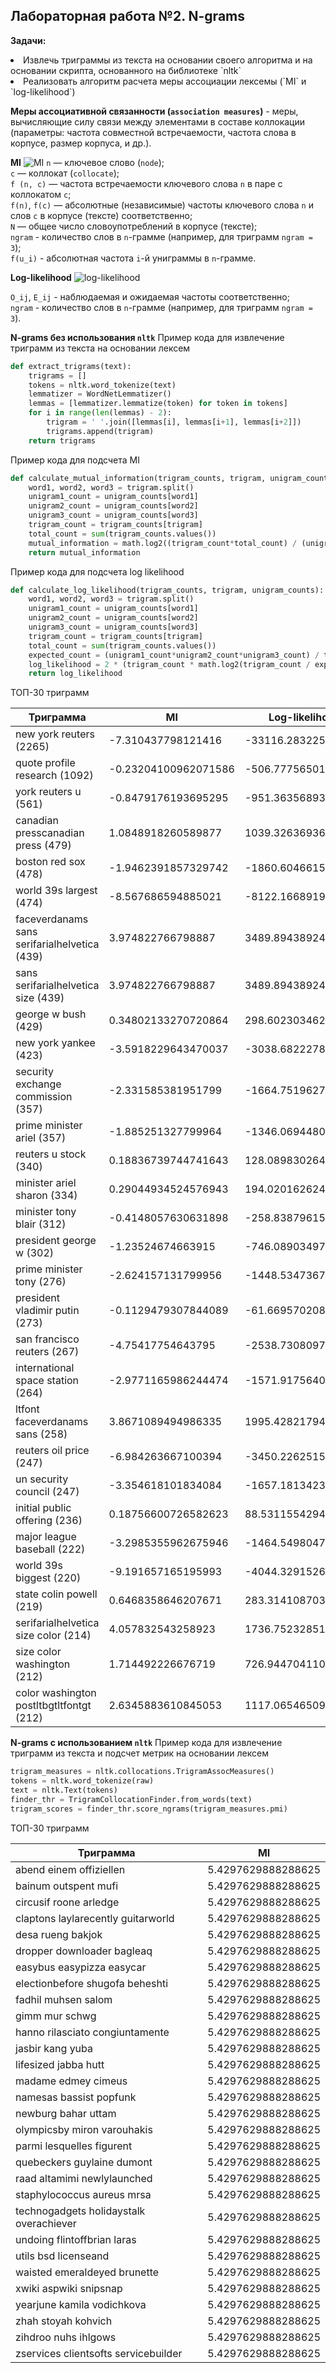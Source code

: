 ## Лабораторная работа №2. N-grams
**Задачи:**
<li> Извлечь триграммы из текста на основании своего алгоритма и на основании скрипта, основанного на библиотеке `nltk` <br>
<li> Реализовать алгоритм расчета меры ассоциации лексемы (`MI` и `log-likelihood`)<br>

**Меры ассоциативной связанности (`association measures`)** - меры, вычисляющие силу связи между элементами в составе коллокации (параметры: частота совместной встречаемости, частота слова в корпусе, размер корпуса, и др.).  

**MI**
![MI](https://github.com/kivirciks/nlp-23-autumn/blob/main/projects/news_nlp/utils/MI.png)
`n` — ключевое слово (`node`);  
`c` — коллокат (`collocate`);  
`f (n, c)` — частота встречаемости ключевого слова `n` в паре с коллокатом `c`;  
`f(n)`, `f(c)` — абсолютные (независимые) частоты ключевого слова `n` и слов `c` в корпусе (тексте) соответственно;  
`N` — общее число словоупотреблений в корпусе (тексте);  
`ngram` - количество слов в `n`-грамме (например, для триграмм `ngram = 3`);  
`f(u_i)` - абсолютная частота `i`-й униграммы в `n`-грамме.  

**Log-likelihood**
![log-likelihood](https://github.com/kivirciks/nlp-23-autumn/blob/main/projects/news_nlp/utils/log-likelihood.png)

`O_ij`, `E_ij` - наблюдаемая и ожидаемая частоты соответственно;  
`ngram` - количество слов в `n`-грамме (например, для триграмм `ngram = 3`).  

**N-grams без использования `nltk`**
Пример кода для извлечение триграмм из текста на основании лексем

```python
def extract_trigrams(text):
    trigrams = []
    tokens = nltk.word_tokenize(text)
    lemmatizer = WordNetLemmatizer()
    lemmas = [lemmatizer.lemmatize(token) for token in tokens]
    for i in range(len(lemmas) - 2):
        trigram = ' '.join([lemmas[i], lemmas[i+1], lemmas[i+2]])
        trigrams.append(trigram)
    return trigrams
```

Пример кода для подсчета MI

```python
def calculate_mutual_information(trigram_counts, trigram, unigram_counts):
    word1, word2, word3 = trigram.split()
    unigram1_count = unigram_counts[word1]
    unigram2_count = unigram_counts[word2]
    unigram3_count = unigram_counts[word3]
    trigram_count = trigram_counts[trigram]
    total_count = sum(trigram_counts.values())
    mutual_information = math.log2((trigram_count*total_count) / (unigram1_count*unigram2_count*unigram3_count))
    return mutual_information
```
Пример кода для подсчета log likelihood

```python
def calculate_log_likelihood(trigram_counts, trigram, unigram_counts):
    word1, word2, word3 = trigram.split()
    unigram1_count = unigram_counts[word1]
    unigram2_count = unigram_counts[word2]
    unigram3_count = unigram_counts[word3]
    trigram_count = trigram_counts[trigram]
    total_count = sum(trigram_counts.values())
    expected_count = (unigram1_count*unigram2_count*unigram3_count) / total_count
    log_likelihood = 2 * (trigram_count * math.log2(trigram_count / expected_count))
    return log_likelihood
```

ТОП-30 триграмм 

| Триграмма | MI | Log-likelihood |
|----------|----------|----------|
| new york reuters (2265)  | -7.310437798121416   | -33116.28322549001   |
| quote profile research (1092)   | -0.23204100962071586   | -506.77756501164345   |
| york reuters u (561)  | -0.8479176193695295   | -951.3635689326121   |
| canadian presscanadian press (479)   | 1.0848918260589877   | 1039.3263693645101   |
| boston red sox (478)   | -1.9462391857329742   | -1860.6046615607233   |
| world 39s largest (474)   | -8.567686594885021   | -8122.166891951   |
| faceverdanams sans serifarialhelvetica (439)   | 3.974822766798887   | 3489.894389249423   |
| sans serifarialhelvetica size (439)   | 3.974822766798887   | 3489.894389249423   |
| george w bush (429)   | 0.34802133270720864   | 298.6023034627852   |
| new york yankee (423)    | -3.5918229643470037   | -3038.6822278375653   |
| security exchange commission (357)  | -2.331585381951799   | -1664.7519627135848   |
| prime minister ariel (357)    | -1.885251327799964   | -1346.0694480491743   |
| reuters u stock (340)    | 0.18836739744741643   | 128.08983026424298   |
| minister ariel sharon (334)    | 0.29044934524576943   | 194.020162624174   |
| minister tony blair (312)    | -0.4148057630631898   | -258.8387961514304   |
| president george w (302)    | -1.23524674663915   | -746.0890349700464   |
| prime minister tony (276)    | -2.624157131799956   | -1448.5347367535758   |
| president vladimir putin (273)    | -0.1129479307844089   | -61.66957020828726   |
| san francisco reuters (267)    | -4.75417754643795   | -2538.7308097978653   |
| international space station (264)    | -2.9771165986244474   | -1571.9175640737083   |
| ltfont faceverdanams sans (258)    | 3.8671089494986335   | 1995.4282179412949   |
| reuters oil price (247)    | -6.984263667100394   | -3450.226251547594   |
| un security council (247)    | -3.354618101834084   | -1657.1813423060375   |
| initial public offering (236)    | 0.18756600726582623   | 88.53115542946998   |
| major league baseball (222)    | -3.2985355962675946   | -1464.549804742812   |
| world 39s biggest (220)    | -9.191657165195993   | -4044.3291526862367   |
| state colin powell (219)    | 0.6468358646207671   | 283.314108703896   |
| serifarialhelvetica size color (214)    | 4.057832543258923   | 1736.7523285148188   |
| size color washington (212)    | 1.714492226676719   | 726.9447041109289   |
| color washington postltbgtltfontgt (212)    | 2.6345883610845053   | 1117.0654650998301  |


**N-grams с использованием `nltk`**
Пример кода для извлечение триграмм из текста и подсчет метрик на основании лексем

```python
trigram_measures = nltk.collocations.TrigramAssocMeasures()
tokens = nltk.word_tokenize(raw)
text = nltk.Text(tokens)
finder_thr = TrigramCollocationFinder.from_words(text)
trigram_scores = finder_thr.score_ngrams(trigram_measures.pmi)
```

ТОП-30 триграмм 

| Триграмма | MI |
|----------|----------|
| abend einem offiziellen    | 5.4297629888288625   | 
| bainum outspent mufi    | 5.4297629888288625   | 
| circusif roone arledge    | 5.4297629888288625   |
| claptons laylarecently guitarworld    | 5.4297629888288625   |
| desa rueng bakjok    | 5.4297629888288625   | 
| dropper downloader bagleaq    | 5.4297629888288625   | 
| easybus easypizza easycar    | 5.4297629888288625   |
| electionbefore shugofa beheshti    | 5.4297629888288625   | 
| fadhil muhsen salom    | 5.4297629888288625   | 
| gimm mur schwg    | 5.4297629888288625   | 
| hanno rilasciato congiuntamente    | 5.4297629888288625   | 
| jasbir kang yuba    | 5.4297629888288625   | 
| lifesized jabba hutt    | 5.4297629888288625   | 
| madame edmey cimeus    | 5.4297629888288625   | 
| namesas bassist popfunk    | 5.4297629888288625   | 
| newburg bahar uttam    | 5.4297629888288625   | 
| olympicsby miron varouhakis    | 5.4297629888288625   | 
| parmi lesquelles figurent    | 5.4297629888288625   | 
| quebeckers guylaine dumont    | 5.4297629888288625   | 
| raad altamimi newlylaunched    | 5.4297629888288625   |
| staphylococcus aureus mrsa    | 5.4297629888288625   | 
| technogadgets holidaystalk overachiever    | 5.4297629888288625   | 
| undoing flintoffbrian laras    | 5.4297629888288625   |
| utils bsd licenseand    | 5.4297629888288625   | 
| waisted emeraldeyed brunette    | 5.4297629888288625   | 
| xwiki aspwiki snipsnap    | 5.4297629888288625   | 
| yearjune kamila vodichkova    | 5.4297629888288625   | 
| zhah stoyah kohvich    | 5.4297629888288625   | 
| zihdroo nuhs ihlgows    | 5.4297629888288625   | 
| zservices clientsofts servicebuilder    | 5.4297629888288625   | 
